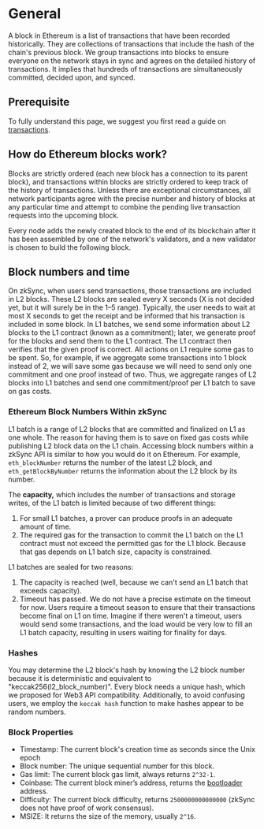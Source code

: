# General

A block in Ethereum is a list of transactions that have been recorded historically. They are collections of transactions that include the hash of the chain's previous block.
We group transactions into blocks to ensure everyone on the network stays in sync and agrees on the detailed history of transactions. It implies that hundreds of transactions are simultaneously committed, decided upon, and synced.

## Prerequisite

To fully understand this page, we suggest you first read a guide on [transactions](transactions.md).

## How do Ethereum blocks work?

Blocks are strictly ordered (each new block has a connection to its parent block), and transactions within blocks are strictly ordered to keep track of the history of transactions.
Unless there are exceptional circumstances, all network participants agree with the precise number and history of blocks at any particular time and attempt to combine the pending live transaction requests into the upcoming block.

Every node adds the newly created block to the end of its blockchain after it has been assembled by one of the network's validators, and a new validator is chosen to build the following block.

## Block numbers and time

On zkSync, when users send transactions, those transactions are included in L2 blocks. These L2 blocks are sealed every X seconds (X is not decided yet, but it will surely be in the 1–5 range). Typically, the user needs to wait at most X seconds to get the receipt and be informed that his transaction is included in some block.
In L1 batches, we send some information about L2 blocks to the L1 contract (known as a commitment); later, we generate proof for the blocks and send them to the L1 contract. The L1 contract then verifies that the given proof is correct.
All actions on L1 require some gas to be spent. So, for example, if we aggregate some transactions into 1 block instead of 2, we will save some gas because we will need to send only one commitment and one proof instead of two. Thus, we aggregate ranges of L2 blocks into L1 batches and send one commitment/proof per L1 batch to save on gas costs.

### Ethereum Block Numbers Within zkSync

L1 batch is a range of L2 blocks that are committed and finalized on L1 as one whole. The reason for having them is to save on fixed gas costs while publishing L2 block data on the L1 chain.
Accessing block numbers within a zkSync API is similar to how you would do it on Ethereum. For example, `eth_blockNumber` returns the number of the latest L2 block, and `eth_getBlockByNumber` returns the information about the L2 block by its number.

The **capacity,** which includes the number of transactions and storage writes, of the L1 batch is limited because of two different things:
1. For small L1 batches, a prover can produce proofs in an adequate amount of time.
2. The required gas for the transaction to commit the L1 batch on the L1 contract must not exceed the permitted gas for the L1 block. Because that gas depends on L1 batch size, capacity is constrained.


L1 batches are sealed for two reasons:

1. The capacity is reached (well, because we can't send an L1 batch that exceeds capacity).
2. Timeout has passed. We do not have a precise estimate on the timeout for now.
Users require a timeout season to ensure that their transactions become final on L1 on time.
Imagine if there weren't a timeout, users would send some transactions, and the load would be very low to fill an L1 batch capacity, resulting in users waiting for finality for days.

### Hashes

You may determine the L2 block's hash by knowing the L2 block number because it is deterministic and equivalent to "keccak256(l2_block_number)".
Every block needs a unique hash, which we proposed for Web3 API compatibility. Additionally, to avoid confusing users, we employ the `keccak hash` function to make hashes appear to be random numbers.

### Block Properties
- Timestamp: The current block's creation time as seconds since the Unix epoch
- Block number: The unique sequential number for this block.
- Gas limit: The current block gas limit, always returns `2^32-1`.
- Coinbase:  The current block miner’s address, returns the [bootloader](../contracts/system-contracts.md#bootloader) address.
- Difficulty: The current block difficulty, returns `2500000000000000` (zkSync does not have proof of work consensus).
- MSIZE: It returns the size of the memory, usually `2^16`.
